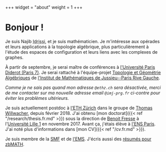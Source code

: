 +++
widget = "about"
weight = 1
+++

# Bonjour !

Je suis Najib <abbr title="Mon nom complet est « Idrissi Kaïtouni ». Je préfère utiliser « Idrissi » dans les milieux académiques pour plus de simplicité et pour éviter certains problèmes – par exemple, des systèmes informatiques qui croient que « Idrissi » est mon deuxième prénom et qu'il faut m'appeler « NI Kaïtouni »...).">Idrissi</abbr>, et je suis mathématicien.
Je m'intéresse aux opérades et leurs applications à la topologie algébrique, plus particulièrement à l'étude des espaces de configuration et leurs liens avec les complexes de graphes.

À partir de septembre, je serai maître de conférences à [l'Université Paris Diderot (Paris 7)](https://www.univ-paris-diderot.fr).
Je serai rattaché à l'équipe-projet [Topologie et Géométrie Algébriques](https://www.imj-prg.fr/tga/) de [l'Institut de Mathématiques de Jussieu--Paris Rive Gauche](https://www.imj-prg.fr).

*Comme je ne sais pas quand mon adresse `@ethz.ch` sera désactivée, merci de me contacter sur ma nouvelle adresse email `@imj-prg.fr` ci-contre pour éviter les problèmes ultérieurs.*

Je suis actuellement postdoc à [l'ETH Zürich](https://www.ethz.ch/) dans le groupe de [Thomas Willwacher](https://people.math.ethz.ch/~wilthoma/), depuis février 2018.
J'ai obtenu [mon doctorat]({{< ref "/research/thesis.fr.md" >}}) sous la direction de [Benoit Fresse](https://math.univ-lille1.fr/~fresse/) à l'[Université Lille 1](https://www.univ-lille.fr) en novembre 2017.
Avant ça, j'étais élève à [l'ENS Paris](https://www.ens.fr).
J'ai noté plus d'informations dans [mon CV]({{< ref "/cv.fr.md" >}}).

Je suis membre de la [SMF](http://smf.emath.fr/) et de [l'EMS](http://www.euro-math-soc.eu/).
J'écris aussi des [résumés pour zbMATH](https://zbmath.org/?q=rv%3Anajib%2Bidrissi).
